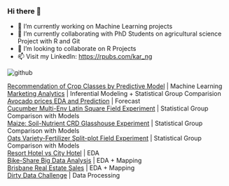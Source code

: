 ### Hi there 👋

- 🔭 I’m currently working on Machine Learning projects
- 🌱 I’m currently collaborating with PhD Students on agricultural science Project with R and Git
- 👯 I’m looking to collaborate on R Projects 
- 📫 Visit my LinkedIn: https://rpubs.com/kar_ng

![github](https://user-images.githubusercontent.com/81752452/133864645-7f9cc77e-8868-49af-8db3-c874f24287ca.png)

[Recommendation of Crop Classes by Predictive Model](https://github.com/KAR-NG/Recommendation_of_Crop_Classes_by_Predictive_Model) | Machine Learning  
[Marketing Analytics](https://github.com/KAR-NG/Marketing_Analytics/blob/main/marketing.md)  | Inferential Modeling + Statistical Group Comparision   
[Avocado prices EDA and Prediction](https://github.com/KAR-NG/Houston_Avocado_Prices_EDA_-_Forecast) | Forecast   
[Cucumber Multi-Env Latin Square Field Experiment](https://github.com/KAR-NG/Cucumber_Multi-Env_LatinSquare_Field_Experiment/blob/main/multi_latin.md) | Statistical Group Comparison with Models   
[Maize: Soil-Nutrient CRD Glasshouse Experiment](https://github.com/KAR-NG/Maize_Soil_Nutrient_CRD_Glasshouse_Experiment-/blob/main/maize_crd.md) | Statistical Group Comparison with Models   
[Oats Variety-Fertilizer Split-plot Field Experiment](https://github.com/KAR-NG/Oats_Variety-Fertilizer_SplitPlot_Field_Experiment/blob/main/splitplot.md) | Statistical Group Comparison with Models   
[Resort Hotel vs City Hotel](https://github.com/KAR-NG/ResortHotel_versus_CityHotel/blob/main/Rmarkdown.md) | EDA  
[Bike-Share Big Data Analysis](https://rpubs.com/kar_ng/786210) | EDA + Mapping  
[Brisbane Real Estate Sales](https://rpubs.com/kar_ng/787195) | EDA + Mapping  
[Dirty Data Challenge](https://github.com/KAR-NG/Dirty-Data-Challenge-/blob/main/cleaning.md) | Data Processing  


